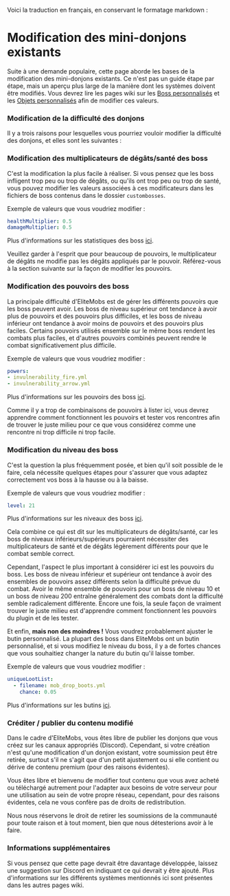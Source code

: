 Voici la traduction en français, en conservant le formatage markdown :

# Modification des mini-donjons existants

Suite à une demande populaire, cette page aborde les bases de la modification des mini-donjons existants. Ce n'est pas un guide étape par étape, mais un aperçu plus large de la manière dont les systèmes doivent être modifiés. Vous devrez lire les pages wiki sur les [Boss personnalisés]($language$/elitemobs/creating_bosses.md) et les [Objets personnalisés]($language$/elitemobs/creating_items.md) afin de modifier ces valeurs.

### Modification de la difficulté des donjons

Il y a trois raisons pour lesquelles vous pourriez vouloir modifier la difficulté des donjons, et elles sont les suivantes :

### Modification des multiplicateurs de dégâts/santé des boss

C'est la modification la plus facile à réaliser. Si vous pensez que les boss infligent trop peu ou trop de dégâts, ou qu'ils ont trop peu ou trop de santé, vous pouvez modifier les valeurs associées à ces modificateurs dans les fichiers de boss contenus dans le dossier `custombosses`.

Exemple de valeurs que vous voudriez modifier :
```yml
healthMultiplier: 0.5
damageMultiplier: 0.5
```
Plus d'informations sur les statistiques des boss [ici]($language$/elitemobs/creating_bosses.md&section=healthmultiplier).

Veuillez garder à l'esprit que pour beaucoup de pouvoirs, le multiplicateur de dégâts ne modifie pas les dégâts appliqués par le pouvoir. Référez-vous à la section suivante sur la façon de modifier les pouvoirs.

### Modification des pouvoirs des boss

La principale difficulté d'EliteMobs est de gérer les différents pouvoirs que les boss peuvent avoir. Les boss de niveau supérieur ont tendance à avoir plus de pouvoirs et des pouvoirs plus difficiles, et les boss de niveau inférieur ont tendance à avoir moins de pouvoirs et des pouvoirs plus faciles. Certains pouvoirs utilisés ensemble sur le même boss rendent les combats plus faciles, et d'autres pouvoirs combinés peuvent rendre le combat significativement plus difficile.

Exemple de valeurs que vous voudriez modifier :
```yml
powers:
- invulnerability_fire.yml
- invulnerability_arrow.yml
```
Plus d'informations sur les pouvoirs des boss [ici]($language$/elitemobs/creating_bosses.md&section=powers).

Comme il y a trop de combinaisons de pouvoirs à lister ici, vous devrez apprendre comment fonctionnent les pouvoirs et tester vos rencontres afin de trouver le juste milieu pour ce que vous considérez comme une rencontre ni trop difficile ni trop facile.

### Modification du niveau des boss

C'est la question la plus fréquemment posée, et bien qu'il soit possible de le faire, cela nécessite quelques étapes pour s'assurer que vous adaptez correctement vos boss à la hausse ou à la baisse.

Exemple de valeurs que vous voudriez modifier :
```yml
level: 21
```
Plus d'informations sur les niveaux des boss [ici]($language$/elitemobs/creating_bosses.md&section=level).

Cela combine ce qui est dit sur les multiplicateurs de dégâts/santé, car les boss de niveaux inférieurs/supérieurs pourraient nécessiter des multiplicateurs de santé et de dégâts légèrement différents pour que le combat semble correct.

Cependant, l'aspect le plus important à considérer ici est les pouvoirs du boss. Les boss de niveau inférieur et supérieur ont tendance à avoir des ensembles de pouvoirs assez différents selon la difficulté prévue du combat. Avoir le même ensemble de pouvoirs pour un boss de niveau 10 et un boss de niveau 200 entraîne généralement des combats dont la difficulté semble radicalement différente. Encore une fois, la seule façon de vraiment trouver le juste milieu est d'apprendre comment fonctionnent les pouvoirs du plugin et de les tester.

Et enfin, **mais non des moindres !** Vous voudrez probablement ajuster le butin personnalisé. La plupart des boss dans EliteMobs ont un butin personnalisé, et si vous modifiez le niveau du boss, il y a de fortes chances que vous souhaitiez changer la nature du butin qu'il laisse tomber.

Exemple de valeurs que vous voudriez modifier :
```yml
uniqueLootList:
  - filename: mob_drop_boots.yml
    chance: 0.05
```
Plus d'informations sur les butins [ici]($language$/elitemobs/loot_tables.md).

### Créditer / publier du contenu modifié

Dans le cadre d'EliteMobs, vous êtes libre de publier les donjons que vous créez sur les canaux appropriés (Discord). Cependant, si votre création n'est qu'une modification d'un donjon existant, votre soumission peut être retirée, surtout s'il ne s'agit que d'un petit ajustement ou si elle contient ou dérive de contenu premium (pour des raisons évidentes).

Vous êtes libre et bienvenu de modifier tout contenu que vous avez acheté ou téléchargé autrement pour l'adapter aux besoins de votre serveur pour une utilisation au sein de votre propre réseau, cependant, pour des raisons évidentes, cela ne vous confère pas de droits de redistribution.

Nous nous réservons le droit de retirer les soumissions de la communauté pour toute raison et à tout moment, bien que nous détesterions avoir à le faire.

### Informations supplémentaires

Si vous pensez que cette page devrait être davantage développée, laissez une suggestion sur Discord en indiquant ce qui devrait y être ajouté. Plus d'informations sur les différents systèmes mentionnés ici sont présentes dans les autres pages wiki.